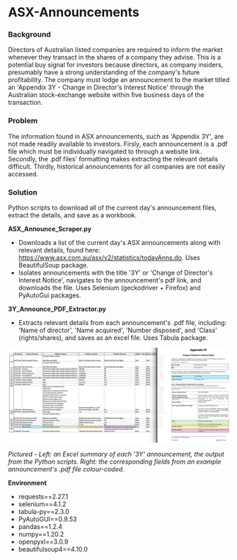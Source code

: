 # ASX-Announcements

### Background

Directors of Australian listed companies are required to inform the market whenever they transact in the shares of a company they advise. This is a potential buy signal for investors because directors, as company insiders, presumably have a strong understanding of the company's future profitability. The company must lodge an announcement to the market titled an 'Appendix 3Y  - Change in Director's Interest Notice' through the Australian stock-exchange website within five business days of the transaction. 

### Problem

The information found in ASX announcements, such as 'Appendix 3Y', are not made readily available to investors. Firsly, each announcement is a .pdf file which must be individually navigated to through a website link. Secondly, the .pdf files' formatting makes extracting the relevant details difficult. Thirdly, historical announcements for all companies are not easily accessed. 

### Solution

Python scripts to download all of the current day's announcement files, extract the details, and save as a workbook.  

**ASX_Announce_Scraper.py** 
- Downloads a list of the current day's ASX announcements along with relevant details, found here: https://www.asx.com.au/asx/v2/statistics/todayAnns.do. Uses BeautifulSoup package. 
- Isolates announcements with the title '3Y' or 'Change of Director's Interest Notice', navigates to the announcement's pdf link, and downloads the file. Uses Selenium (geckodriver + Firefox) and PyAutoGui packages.

**3Y_Announce_PDF_Extractor.py**

- Extracts relevant details from each announcement's .pdf file, including: 'Name of director', 'Name acquired', 'Number disposed', and 'Class' (rights/shares), and saves as an excel file. Uses Tabula package. 

![](Example_Mapping.png)

*Pictured - Left: an Excel summary of each '3Y' announcement, the output from the Python scripts. Right: the corresponding fields from an example announcement's .pdf file colour-coded.*


**Environment**

- requests==2.27.1
- selenium==4.1.2
- tabula-py==2.3.0
- PyAutoGUI==0.9.53
- pandas==1.2.4
- numpy==1.20.2
- openpyxl==3.0.9
- beautifulsoup4==4.10.0
